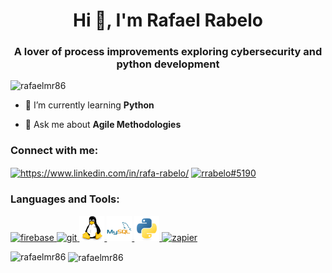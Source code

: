 <h1 align="center">Hi 👋, I'm Rafael Rabelo</h1>
<h3 align="center">A lover of process improvements exploring cybersecurity and python development</h3>

<p align="left"> <img src="https://komarev.com/ghpvc/?username=rafaelmr86&label=Profile%20views&color=0e75b6&style=flat" alt="rafaelmr86" /> </p>

- 🌱 I’m currently learning **Python**

- 💬 Ask me about **Agile Methodologies**

<h3 align="left">Connect with me:</h3>
<p align="left">
<a href="https://www.linkedin.com/in/rafa-rabelo/" target="blank"><img align="center" src="https://raw.githubusercontent.com/rahuldkjain/github-profile-readme-generator/master/src/images/icons/Social/linked-in-alt.svg" alt="https://www.linkedin.com/in/rafa-rabelo/" height="30" width="40" /></a>
<a href="https://discord.gg/rrabelo#5190" target="blank"><img align="center" src="https://raw.githubusercontent.com/rahuldkjain/github-profile-readme-generator/master/src/images/icons/Social/discord.svg" alt="rrabelo#5190" height="30" width="40" /></a>
</p>

<h3 align="left">Languages and Tools:</h3>
<p align="left"> <a href="https://firebase.google.com/" target="_blank"> <img src="https://www.vectorlogo.zone/logos/firebase/firebase-icon.svg" alt="firebase" width="40" height="40"/> </a> <a href="https://git-scm.com/" target="_blank"> <img src="https://www.vectorlogo.zone/logos/git-scm/git-scm-icon.svg" alt="git" width="40" height="40"/> </a> <a href="https://www.linux.org/" target="_blank"> <img src="https://raw.githubusercontent.com/devicons/devicon/master/icons/linux/linux-original.svg" alt="linux" width="40" height="40"/> </a> <a href="https://www.mysql.com/" target="_blank"> <img src="https://raw.githubusercontent.com/devicons/devicon/master/icons/mysql/mysql-original-wordmark.svg" alt="mysql" width="40" height="40"/> </a> <a href="https://www.python.org" target="_blank"> <img src="https://raw.githubusercontent.com/devicons/devicon/master/icons/python/python-original.svg" alt="python" width="40" height="40"/> </a> <a href="https://zapier.com" target="_blank"> <img src="https://www.vectorlogo.zone/logos/zapier/zapier-icon.svg" alt="zapier" width="40" height="40"/> </a> </p>

<p><img align="left" src="https://github-readme-stats.vercel.app/api/top-langs?username=rafaelmr86&show_icons=true&locale=en&layout=compact" alt="rafaelmr86" /></p>

<p>&nbsp;<img align="center" src="https://github-readme-stats.vercel.app/api?username=rafaelmr86&show_icons=true&locale=en" alt="rafaelmr86" /></p>
